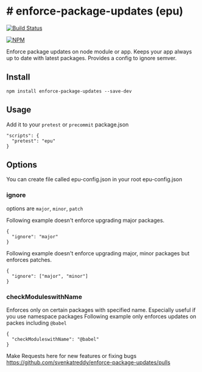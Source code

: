 # # enforce-package-updates (epu)

[![Build Status](https://travis-ci.org/svenkatreddy/enforce-package-updates.svg?branch=master)](https://travis-ci.org/svenkatreddy/enforce-package-updates)

[![NPM](https://nodei.co/npm/enforce-package-updates.png?stars=true)](https://nodei.co/npm/enforce-package-updates/)

Enforce package updates on node module or app.
Keeps your app always up to date with latest packages.
Provides a config to ignore semver.

## Install
```
npm install enforce-package-updates --save-dev
```

## Usage
Add it to your `pretest` or `precommit`
package.json
```
"scripts": {
  "pretest": "epu"
}
```


## Options
You can create file called epu-config.json in your root
epu-config.json

### ignore 
options are `major`, `minor`, `patch`

Following example doesn't enforce upgrading major packages.
```
{
  "ignore": "major"
}
```

Following example doesn't enforce upgrading major, minor packages but enforces patches.
```
{
  "ignore": ["major", "minor"]
}
```

### checkModuleswithName 
Enforces only on certain packages with specified name.
Especially useful if you use namespace packages
Following example only enforces updates on packes including `@babel`
```
{
  "checkModuleswithName": "@babel"
}
```

Make Requests here for new features or fixing bugs
https://github.com/svenkatreddy/enforce-package-updates/pulls
